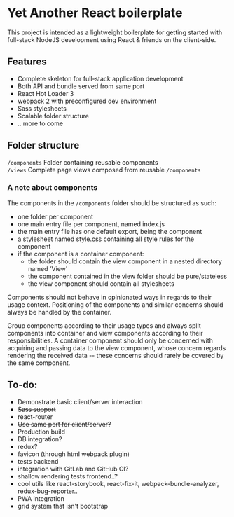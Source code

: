 # Yet Another React boilerplate

This project is intended as a lightweight boilerplate for getting started with full-stack 
NodeJS development using React & friends on the client-side.

## Features
*  Complete skeleton for full-stack application development 
*  Both API and bundle served from same port
*  React Hot Loader 3
*  webpack 2 with preconfigured dev environment
*  Sass stylesheets
*  Scalable folder structure
*  .. more to come

## Folder structure
```/components``` Folder containing reusable components  
```/views``` Complete page views composed from reusable ```/components```

### A note about components
The components in the ```/components``` folder should be structured as such:
*  one folder per component
*  one main entry file per component, named index.js
*  the main entry file has one default export, being the component
*  a stylesheet named style.css containing all style rules for the component
*  if the component is a container component: 
   *  the folder should contain the view component in a nested directory named 'View'
   *  the component contained in the view folder should be pure/stateless
   *  the view component should contain all stylesheets

Components should not behave in opinionated ways in regards to their usage context. 
Positioning of the components and similar concerns should always be handled by the container.

Group components according to their usage types and always split components into container and view 
components according to their responsibilities. 
A container component should only be concerned with acquiring and passing data
to the view component, whose concern regards rendering the received data -- these concerns should
rarely be covered by the same component.


## To-do:
*  Demonstrate basic client/server interaction
*  ~~Sass support~~
*  react-router
*  ~~Use same port for client/server?~~
*  Production build
*  DB integration?
*  redux?
*  favicon (through html webpack plugin)
*  tests backend
*  integration with GitLab and GitHub CI?
*  shallow rendering tests frontend..?
*  cool utils like react-storybook, react-fix-it, webpack-bundle-analyzer, redux-bug-reporter..
*  PWA integration 
*  grid system that isn't bootstrap